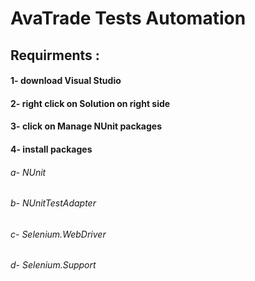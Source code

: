 # AvaTrade Tests Automation
## Requirments : 
#### 1- download Visual Studio
#### 2- right click on Solution on right side
#### 3- click on Manage NUnit packages
#### 4- install packages
 ###### a- NUnit
 ###### b- NUnitTestAdapter
 ###### c- Selenium.WebDriver
 ###### d- Selenium.Support


